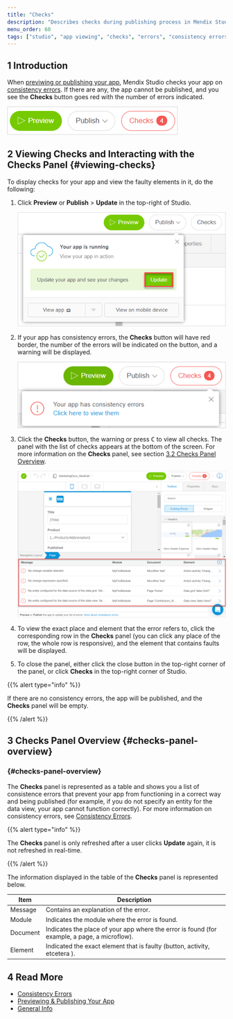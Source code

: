 ```yaml
---
title: "Checks"
description: "Describes checks during publishing process in Mendix Studio."
menu_order: 60
tags: ["studio", "app viewing", "checks", "errors", "consistency errors"]
---
```


## 1 Introduction 

When [previwing or publishing your app](publishing-app#publishing-your-app), Mendix Studio checks your app on [consistency errors](consistency-errors). If there are any, the app cannot be published, and you see the **Checks** button goes red with the number of errors indicated.

![](attachments/checks/checks-button.png)

## 2 Viewing Checks and Interacting with the Checks Panel {#viewing-checks}

To display checks for your app and view the faulty elements in it, do the following:

1. Click **Preview** or **Publish** > **Update** in the top-right of Studio. 

    ![](attachments/checks/publish-update.png)

3.  If your app has consistency errors, the **Checks** button will have red border, the number of the errors will be indicated on the button, and a warning will be displayed. 

    ![](attachments/checks/checks-button-red.png)

4.  Click the **Checks** button, the warning or press <kbd>C</kbd> to view all checks. 
   The panel with the list of checks appears at the bottom of the screen. For more information on the **Checks** panel, see section [3.2 Checks Panel Overview](#checks-panel-overview).

    ![](attachments/checks/checks-panel.png)

5.  To view the exact place and element that the error refers to, click the corresponding row in the **Checks** panel (you can click any place of the row, the whole row is responsive),  and the element that contains faults will be displayed.

7. To close the panel, either click the close button in the top-right corner of the panel, or click **Checks** in the top-right corner of Studio. 

{{% alert type="info" %}}

If there are no consistency errors, the app will be published, and the **Checks** panel will be empty. 

{{% /alert %}}

## 3 Checks Panel Overview {#checks-panel-overview}

### {#checks-panel-overview}

The **Checks** panel is represented as a table and shows you a list of consistence errors that prevent your app from functioning in a correct way and being published (for example, if you do not specify an entity for the data view, your app cannot function correctly). For more information on consistency errors, see [Consistency Errors](consistency-errors). 

{{% alert type="info" %}}

The **Checks** panel is only refreshed after a user clicks **Update** again, it is not refreshed in real-time.

{{% /alert %}}

The information displayed in the table of the **Checks** panel is represented below. 

| Item     | Description                                                  |
| -------- | ------------------------------------------------------------ |
| Message  | Contains an explanation of the error.                        |
| Module   | Indicates the module where the error is found.               |
| Document | Indicates the place of your app where the error is found (for example, a page, a microflow). |
| Element  | Indicated the exact element that is faulty (button, activity, etcetera ). |

## 4 Read More

* [Consistency Errors](consistency-errors)
* [Previewing & Publishing Your App](publishing-app)
* [General Info](general)
